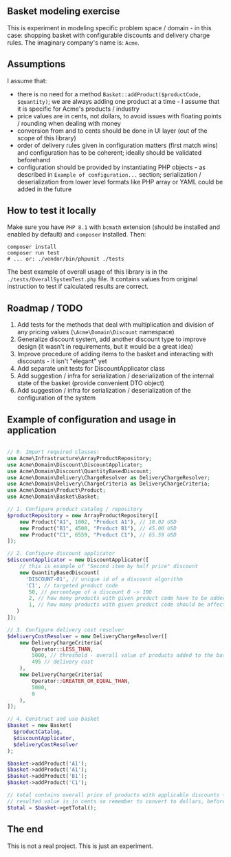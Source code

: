 ## Basket modeling exercise

This is experiment in modeling specific problem space / domain - in this case: shopping basket with 
configurable discounts and delivery charge rules. The imaginary company's name is: `Acme`.

## Assumptions

I assume that:
- there is no need for a method `Basket::addProduct($productCode, $quantity)`; we are always adding one
  product at a time - I assume that it is specific for Acme's products / industry
- price values are in cents, not dollars, to avoid issues with floating points / rounding when dealing with money
- conversion from and to cents should be done in UI layer (out of the scope of this library)
- order of delivery rules given in configuration matters (first match wins) and configuration has to be coherent;
  ideally should be validated beforehand
- configuration should be provided by instantiating PHP objects - as described in `Example of configuration...` section;
  serialization / deserialization from lower level formats like PHP array or YAML could be added in the future

## How to test it locally

Make sure you have `PHP 8.1` with `bcmath` extension (should be installed and enabled by default)
and `composer` installed. Then:
```
composer install
composer run test 
# ... or: ./vendor/bin/phpunit ./tests
```

The best example of overall usage of this library is in the `./tests/OverallSystemTest.php` file. It contains
values from original instruction to test if calculated results are correct.

## Roadmap / TODO

1. Add tests for the methods that deal with multiplication and division of any pricing values (`\Acme\Domain\Discount` namespace)
2. Generalize discount system, add another discount type to improve design (it wasn't in requirements, but it would be a great idea)
3. Improve procedure of adding items to the basket and interacting with discounts - it isn't "elegant" yet
4. Add separate unit tests for DiscountApplicator class
5. Add suggestion / infra for serialization / deserialization of the internal state of the basket (provide convenient DTO object)
6. Add suggestion / infra for serialization / deserialization of the configuration of the system

## Example of configuration and usage in application

```php

// 0. Import required classes:
use Acme\Infrastructure\ArrayProductRepository;
use Acme\Domain\Discount\DiscountApplicator;
use Acme\Domain\Discount\QuantityBasedDiscount;
use Acme\Domain\Delivery\ChargeResolver as DeliveryChargeResolver;
use Acme\Domain\Delivery\ChargeCriteria as DeliveryChargeCriteria;
use Acme\Domain\Product\Product;
use Acme\Domain\Basket\Basket;

// 1. Configure product catalog / repository
$productRepository = new ArrayProductRepository([
    new Product("A1", 1002, "Product A1"), // 10.02 USD
    new Product("B1", 4500, "Product B1"), // 45.00 USD
    new Product("C1", 6559, "Product C1"), // 65.59 USD
]);

// 2. Configure discount applicator
$discountApplicator = new DiscountApplicator([
    // this is example of "Second item by half price" discount
    new QuantityBasedDiscount(
      'DISCOUNT-01', // unique id of a discount algorithm
      'C1', // targeted product code
       50, // percentage of a discount 0 -> 100
       2, // how many products with given product code have to be added to the basket to activate this discount
       1, // how many products with given product code should be affected by this discount
   )
]);

// 3. Configure delivery cost resolver
$deliveryCostResolver = new DeliveryChargeResolver([
    new DeliveryChargeCriteria(
        Operator::LESS_THAN, 
        5000, // threshold - overall value of products added to the basket
        495 // delivery cost
    ),
    new DeliveryChargeCriteria(
        Operator::GREATER_OR_EQUAL_THAN,
        5000, 
        0
    ),
]);

// 4. Construct and use basket
$basket = new Basket(
  $productCatalog,
  $discountApplicator,
  $deliveryCostResolver
);

$basket->addProduct('A1');
$basket->addProduct('A1');
$basket->addProduct('B1');
$basket->addProduct('C1');

// total contains overall price of products with applicable discounts + delivery cost
// resulted value is in cents so remember to convert to dollars, before displaying
$total = $basket->getTotal(); 
```

## The end

This is not a real project. This is just an experiment.
